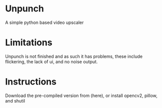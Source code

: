 # Unpunch
A simple python based video upscaler

# Limitations
Unpunch is not finished and as such it has problems, these include flickering, the lack of ui, and no noise output.

# Instructions
Download the pre-compiled version from (here), or install opencv2, pillow, and shutil
